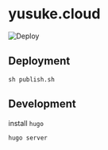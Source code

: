 # yusuke.cloud

![Deploy](https://github.com/junkpiano/yusuke.cloud/workflows/Deploy/badge.svg)

## Deployment

```
sh publish.sh
```

## Development

install `hugo`

```
hugo server
```
